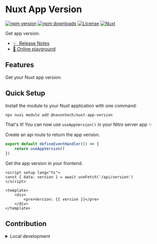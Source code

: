 # Nuxt App Version

[![npm version][npm-version-src]][npm-version-href]
[![npm downloads][npm-downloads-src]][npm-downloads-href]
[![License][license-src]][license-href]
[![Nuxt][nuxt-src]][nuxt-href]

Get app version.

- [✨ &nbsp;Release Notes](/CHANGELOG.md)
- [🏀 Online playground](https://stackblitz.com/github/@nasontech/nuxt-app-version?file=playground%2Fapp.vue)

## Features

Get your Nuxt app version.

## Quick Setup

Install the module to your Nuxt application with one command:

```bash
npx nuxi module add @nasontech/nuxt-app-version
```

That's it! You can now use `useAppVersion()` in your Nitro server app ✨

Create an api route to return the app version.

```typescript
export default defineEventHandler(() => {
    return useAppVersion()
})
```

Get the app version in your frontend.

```vue
<script setup lang="ts">
const { data: version } = await useFetch('/api/version')
</script>

<template>
    <div>
        <pre>Version: {{ version }}</pre>
    </div>
</template>
```

## Contribution

<details>
  <summary>Local development</summary>
  
  ```bash
  # Install dependencies
  npm install
  
  # Generate type stubs
  npm run dev:prepare
  
  # Develop with the playground
  npm run dev
  
  # Build the playground
  npm run dev:build
  
  # Run ESLint
  npm run lint
  
  # Run Vitest
  npm run test
  npm run test:watch
  
  # Release new version
  npm run release
  ```

</details>

<!-- Badges -->

[npm-version-src]: https://img.shields.io/npm/v/@nasontech/nuxt-app-version/latest.svg?style=flat&colorA=020420&colorB=00DC82
[npm-version-href]: https://npmjs.com/package/@nasontech/nuxt-app-version
[npm-downloads-src]: https://img.shields.io/npm/dm/@nasontech/nuxt-app-version.svg?style=flat&colorA=020420&colorB=00DC82
[npm-downloads-href]: https://npm.chart.dev/@nasontech/nuxt-app-version
[license-src]: https://img.shields.io/npm/l/@nasontech/nuxt-app-version.svg?style=flat&colorA=020420&colorB=00DC82
[license-href]: https://npmjs.com/package/@nasontech/nuxt-app-version
[nuxt-src]: https://img.shields.io/badge/Nuxt-020420?logo=nuxt.js
[nuxt-href]: https://nuxt.com

